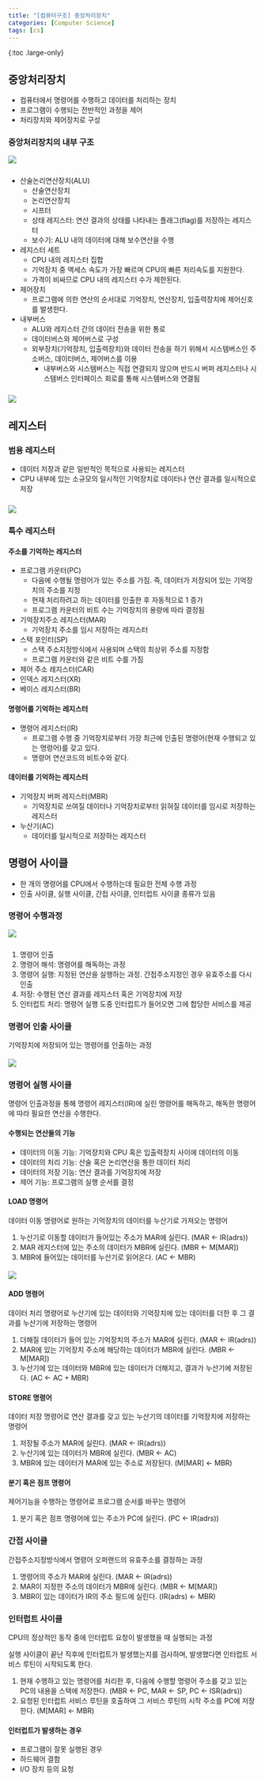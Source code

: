 ```yaml
---
title: "[컴퓨터구조] 중앙처리장치"
categories: [Computer Science]
tags: [cs]
---
```


{:toc .large-only}

## 중앙처리장치

- 컴퓨터에서 명령어를 수행하고 데이터를 처리하는 장치
- 프로그램이 수행되는 전반적인 과정을 제어
- 처리장치와 제어장치로 구성

### 중앙처리장치의 내부 구조

<img src="../../assets/img/blog/2024-12-06-computer5_01.png" style="margin-bottom:10px">

- 산술논리연산장치(ALU)
  - 산술연산장치
  - 논리연산장치
  - 시프터
  - 상태 레지스터: 연산 결과의 상태를 나타내는 플래그(flag)를 저장하는 레지스터
  - 보수기: ALU 내의 데이터에 대해 보수연산을 수행
- 레지스터 세트
  - CPU 내의 레지스터 집합
  - 기억장치 중 액세스 속도가 가장 빠르며 CPU의 빠른 처리속도를 지원한다.
  - 가격이 비싸므로 CPU 내의 레지스터 수가 제한된다.
- 제어장치
  - 프로그램에 의한 연산의 순서대로 기억장치, 연산장치, 입출력장치에 제어신호를 발생한다.
- 내부버스
  - ALU와 레지스터 간의 데이터 전송을 위한 통로
  - 데이터버스와 제어버스로 구성
  - 외부장치(기억장치, 입출력장치)와 데이터 전송을 하기 위해서 시스템버스인 주소버스, 데이터버스, 제어버스를 이용
    - 내부버스와 시스템버스는 직접 연결되지 않으며 반드시 버퍼 레지스터나 시스템버스 인터페이스 회로를 통해 시스템버스와 연결됨

<img src="../../assets/img/blog/2024-12-06-computer5_02.png" style="margin-top:10px">

## 레지스터

### 범용 레지스터

- 데이터 저장과 같은 일반적인 목적으로 사용되는 레지스터
- CPU 내부에 있는 소규모의 일시적인 기억장치로 데이터나 연산 결과를 일시적으로 저장

<img src="../../assets/img/blog/2024-12-06-computer5_03.png" style="margin-top:10px">

### 특수 레지스터

#### 주소를 기억하는 레지스터

- 프로그램 카운터(PC)
  - 다음에 수행될 명령어가 있는 주소를 가짐. 즉, 데이터가 저장되어 있는 기억장치의 주소를 지정
  - 현재 처리하려고 하는 데이터를 인출한 후 자동적으로 1 증가
  - 프로그램 카운터의 비트 수는 기억장치의 용량에 따라 결정됨
- 기억장치주소 레지스터(MAR)
  - 기억장치 주소를 임시 저장하는 레지스터
- 스택 포인터(SP)
  - 스택 주소지정방식에서 사용되며 스택의 최상위 주소를 지정함
  - 프로그램 카운터와 같은 비트 수를 가짐
- 제어 주소 레지스터(CAR)
- 인덱스 레지스터(XR)
- 베이스 레지스터(BR)

#### 명령어를 기억하는 레지스터

- 명령어 레지스터(IR)
  - 프로그램 수행 중 기억장치로부터 가장 최근에 인출된 명령어(현재 수행되고 있는 명령어)를 갖고 있다.
  - 명령어 연산코드의 비트수와 같다.

#### 데이터를 기억하는 레지스터

- 기억장치 버퍼 레지스터(MBR)
  - 기억장치로 쓰여질 데이터나 기억장치로부터 읽혀질 데이터를 임시로 저장하는 레지스터
- 누산기(AC)
  - 데이터를 일시적으로 저장하는 레지스터

## 명령어 사이클

- 한 개의 명령어를 CPU에서 수행하는데 필요한 전체 수행 과정
- 인출 사이클, 실행 사이클, 간접 사이클, 인터럽트 사이클 종류가 있음

### 명령어 수행과정

<img src="../../assets/img/blog/2024-12-06-computer5_04.png" style="margin-bottom:10px">

1. 명령어 인출
1. 명령어 해석: 명령어를 해독하는 과정
1. 명령어 실행: 지정된 연산을 실행하는 과정. 간접주소지정인 경우 유효주소를 다시 인출
1. 저장: 수행된 연산 결과를 레지스터 혹은 기억장치에 저장
1. 인터럽트 처리: 명령어 실행 도중 인터럽트가 들어오면 그에 합당한 서비스를 제공

### 명령어 인출 사이클

기억장치에 저장되어 있는 명령어를 인출하는 과정

<img src="../../assets/img/blog/2024-12-06-computer5_05.png" style="margin-top:5px">

### 명령어 실행 사이클

명령어 인출과정을 통해 명령어 레지스터(IR)에 실린 명령어를 해독하고, 해독한 명령어에 따라 필요한 연산을 수행한다.

#### 수행되는 연산들의 기능

- 데이터의 이동 기능: 기억장치와 CPU 혹은 입출력장치 사이에 데이터의 이동
- 데이터의 처리 기능: 산술 혹은 논리연산을 통한 데이터 처리
- 데이터의 저장 기능: 연산 결과를 기억장치에 저장
- 제어 기능: 프로그램의 실행 순서를 결정

#### LOAD 명령어

데이터 이동 명령어로 원하는 기억장치의 데이터를 누산기로 가져오는 명령어

1. 누산기로 이동할 데이터가 들어있는 주소가 MAR에 실린다. (MAR ← IR(adrs))
1. MAR 레지스터에 있는 주소의 데이터가 MBR에 실린다. (MBR ← M\[MAR])
1. MBR에 들어있는 데이터를 누산기로 읽어온다. (AC ← MBR)

<img src="../../assets/img/blog/2024-12-06-computer5_06.png" style="margin-top:5px">

#### ADD 명령어

데이터 처리 명령어로 누산기에 있는 데이터와 기억장치에 있는 데이터를 더한 후 그 결과를 누산기에 저장하는 명령어

1. 더해질 데이터가 들어 있는 기억장치의 주소가 MAR에 실린다. (MAR ← IR(adrs))
1. MAR에 있는 기억장치 주소에 해당하는 데이터가 MBR에 실린다. (MBR ← M\[MAR])
1. 누산기에 있는 데이터와 MBR에 있는 데이터가 더해지고, 결과가 누산기에 저장된다. (AC ← AC + MBR)

#### STORE 명령어

데이터 저장 명령어로 연산 결과를 갖고 있는 누산기의 데이터를 기억장치에 저장하는 명령어

1. 저장될 주소가 MAR에 실린다. (MAR ← IR(adrs))
1. 누산기에 있는 데이터가 MBR에 실린다. (MBR ← AC)
1. MBR에 있는 데이터가 MAR에 있는 주소로 저장된다. (M\[MAR] ← MBR)

#### 분기 혹은 점프 명령어

제어기능을 수행하는 명령어로 프로그램 순서를 바꾸는 명령어

1. 분기 혹은 점프 명령어에 있는 주소가 PC에 실린다. (PC ← IR(adrs))

### 간접 사이클

간접주소지정방식에서 명령어 오퍼랜드의 유효주소를 결정하는 과정

1. 명령어의 주소가 MAR에 실린다. (MAR ← IR(adrs))
1. MAR이 지정한 주소의 데이터가 MBR에 실린다. (MBR ← M\[MAR])
1. MBR이 있는 데이터가 IR의 주소 필드에 실린다. (IR(adrs) ← MBR)

### 인터럽트 사이클

CPU의 정상적인 동작 중에 인터럽트 요청이 발생했을 때 실행되는 과정

실행 사이클이 끝난 직후에 인터럽트가 발생했는지를 검사하며, 발생했다면 인터럽트 서비스 루틴이 시작되도록 한다.

1. 현재 수행하고 있는 명령어를 처리한 후, 다음에 수행할 명령어 주소를 갖고 있는 PC의 내용을 스택에 저장한다. (MBR ← PC, MAR ← SP, PC ← ISR(adrs))
1. 요청된 인터럽트 서비스 루틴을 호출하여 그 서비스 루틴의 시작 주소를 PC에 저장한다. (M\[MAR] ← MBR)

#### 인터럽트가 발생하는 경우

- 프로그램이 잘못 실행된 경우
- 하드웨어 결함
- I/O 장치 등의 요청
